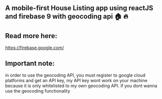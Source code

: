 ## A mobile-first House Listing app using reactJS and firebase 9 with geocoding api 🏠 🔥

## Read more here:
https://firebase.google.com/

## Important note:
in order to use the geocoding API, you must register to google cloud platforms and get an API key,
my API key wont work on your machine because it is only whitelisted to my own geocoding API.
if you dont wanna use the geocoding functionality 
